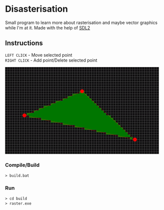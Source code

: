 # Disasterisation

Small program to learn more about rasterisation and maybe vector graphics while I'm at it. 
Made with the help of [SDL2](https://www.libsdl.org/)

## Instructions

`LEFT CLICK` - Move selected point  
`RIGHT CLICK` - Add point/Delete selected point

![](./img/raster.gif)

### Compile/Build

```console
> build.bat
```

### Run

```console
> cd build
> raster.exe
```